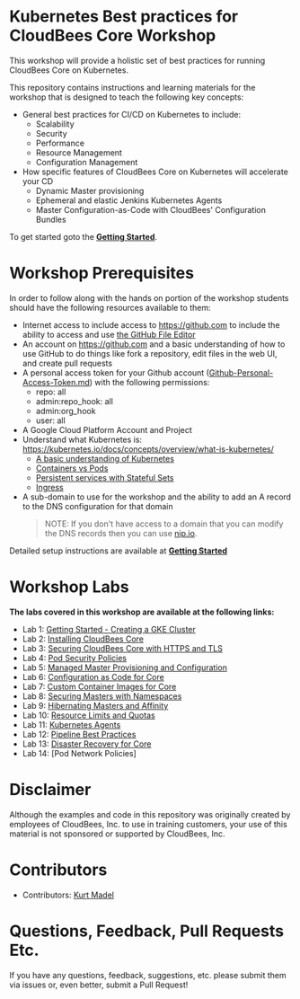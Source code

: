 # Kubernetes Best practices for CloudBees Core Workshop

This workshop will provide a holistic set of best practices for running CloudBees Core on Kubernetes.

This repository contains instructions and learning materials for the workshop that is designed to teach the following key concepts:

  * General best practices for CI/CD on Kubernetes to include:
    * Scalability
    * Security
    * Performance
    * Resource Management
    * Configuration Management
  * How specific features of CloudBees Core on Kubernetes will accelerate your CD
    * Dynamic Master provisioning
    * Ephemeral and elastic Jenkins Kubernetes Agents
    * Master Configuration-as-Code with CloudBees' Configuration Bundles
  
To get started goto the [**Getting Started**](labs/getting-started/getting-started.md).

# Workshop Prerequisites

In order to follow along with the hands on portion of the workshop students should have the following resources available to them:

  * Internet access to include access to https://github.com to include the ability to access and use [the GitHub File Editor](https://help.github.com/articles/editing-files-in-your-repository)
  * An account on https://github.com and a basic understanding of how to use GitHub to do things like fork a repository, edit files in the web UI, and create pull requests
  * A personal access token for your Github account ([Github-Personal-Access-Token.md](Github-Personal-Access-Token.md)) with the following permissions:
    - repo: all
    - admin:repo_hook: all
    - admin:org_hook
    - user: all
  * A Google Cloud Platform Account and Project
  * Understand what Kubernetes is: https://kubernetes.io/docs/concepts/overview/what-is-kubernetes/ 
    * [A basic understanding of Kubernetes](https://kubernetes.io/docs/tutorials/kubernetes-basics/)
    * [Containers vs Pods](https://kubernetes.io/docs/concepts/workloads/pods/pod-overview/)
    * [Persistent services with Stateful Sets](https://kubernetes.io/docs/concepts/workloads/controllers/statefulset/)
    * [Ingress](https://kubernetes.io/docs/concepts/services-networking/ingress/)
  * A sub-domain to use for the workshop and the ability to add an A record to the DNS configuration for that domain
    >NOTE: If you don't have access to a domain that you can modify the DNS records then you can use [nip.io](https://nip.io).
   
Detailed setup instructions are available at [**Getting Started**](labs/getting-started.md)

# Workshop Labs

**The labs covered in this workshop are available at the following links:**

* Lab 1: [Getting Started - Creating a GKE Cluster](labs/getting-started/getting-started.md)
* Lab 2: [Installing CloudBees Core](labs/installing-core/installing-core.md)
* Lab 3: [Securing CloudBees Core with HTTPS and TLS](labs/tls/tls.md)
* Lab 4: [Pod Security Policies](labs/pod-security-policies/psp.md)
* Lab 5: [Managed Master Provisioning and Configuration](labs/managed-masters/managed-masters.md)
* Lab 6: [Configuration as Code for Core](labs/casc-core/casc-core.md)
* Lab 7: [Custom Container Images for Core](labs/custom-container-images/custom-container-images.md)
* Lab 8: [Securing Masters with Namespaces](labs/master-namespaces/master-namespaces.md)
* Lab 9: [Hibernating Masters and Affinity](labs/hibernating-masters/hibernating-masters.md)
* Lab 10: [Resource Limits and Quotas](labs/limits-quotas/limits-quotas.md)
* Lab 11: [Kubernetes Agents](labs/k8s-agents/k8s-agents.md)
* Lab 12: [Pipeline Best Practices](labs/pipeline-best-practices/pipeline-best-practices.md)
* Lab 13: [Disaster Recovery for Core](labs/disaster-recovery/disaster-recovery.md)
* Lab 14: [Pod Network Policies]



# Disclaimer

Although the examples and code in this repository was originally created by employees of CloudBees, Inc. to use in training customers, your use of this material is not sponsored or supported by CloudBees, Inc.

# Contributors 

* Contributors: [Kurt Madel](https://github.com/kmadel)
 
# Questions, Feedback, Pull Requests Etc.

If you have any questions, feedback, suggestions, etc. please submit them via issues or, even better, submit a Pull Request!


